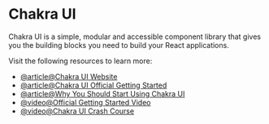 # Chakra UI

Chakra UI is a simple, modular and accessible component library that gives you the building blocks you need to build your React applications.

Visit the following resources to learn more:

- [@article@Chakra UI Website](https://chakra-ui.com/)
- [@article@Chakra UI Official Getting Started](https://chakra-ui.com/docs/getting-started)
- [@article@Why You Should Start Using Chakra UI](https://www.freecodecamp.org/news/why-should-you-start-using-chakraui/)
- [@video@Official Getting Started Video](https://youtu.be/wI2vqXsjsIo)
- [@video@Chakra UI Crash Course](https://youtu.be/s-bIsz-NR3c)

